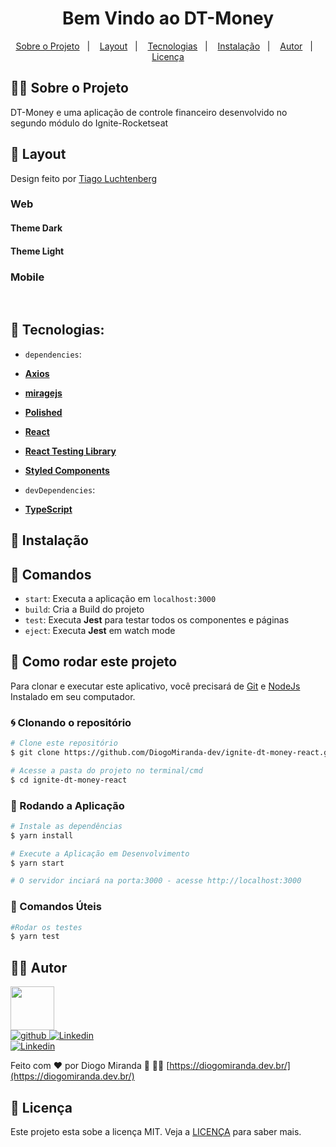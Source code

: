 <!-- <h1 align="center">
🚧 DT-Money | Em Construção 🚧
</h1> -->

<h1 align="center">
  Bem Vindo ao DT-Money
</h1>

<p align="center">
  <a href="#page_facing_up-sobre-o-projeto">Sobre o Projeto</a>&nbsp;&nbsp;&nbsp;|&nbsp;&nbsp;&nbsp;
  <a href="#art-layout">Layout</a>&nbsp;&nbsp;&nbsp;|&nbsp;&nbsp;&nbsp;
  <a href="#hammer-Tecnologias">Tecnologias</a>&nbsp;&nbsp;&nbsp;|&nbsp;&nbsp;&nbsp;
  <a href="#blue_book-instalação">Instalação</a>&nbsp;&nbsp;&nbsp;|&nbsp;&nbsp;&nbsp;
  <a href="#astronaut-Autor">Autor</a>&nbsp;&nbsp;&nbsp;|&nbsp;&nbsp;&nbsp;
  <a href="#memo-Licença">Licença</a>
</p>

<!-- ## :information_source: O que é Next Level Week?

O [NLW](https://nextlevelweek.com/inscricao/1) é uma semana prática com muito código, desafios, network e com um único objetivo: levá-lo ao próximo nível.
Através do método da [Rocketseat](https://nextlevelweek.com/inscricao/1), você aprenderá novas ferramentas, tecnologias e descobrirá hacks que irão impulsionar sua carreira.
Um evento online e totalmente gratuito que o ajudará a dar o próximo passo na sua evolução como desenvolvedor.
 -->

## :page_facing_up:🚀 Sobre o Projeto
DT-Money e uma aplicação de controle financeiro desenvolvido no segundo módulo do Ignite-Rocketseat

## :art: Layout
Design feito por [Tiago Luchtenberg](https://www.instagram.com/tiagoluchtenberg/)

### Web
<!-- <h4 align="center">
  <img alt="ExampleWeb" title="ExampleWeb" src=".github/readme/moveit.gif" width="700px" />
</h4> -->

#### Theme Dark

<!-- <h4 align="center">
  <img alt="home-dark" title="home-dark" src=".github/readme/home-dark.png" width="400px" />
  <img alt="dashboard-dark" title="dashboard-dark" src=".github/readme/dashboard-dark.png" width="400px" />
  <img alt="challenges-dark" title="challenges-dark" src=".github/readme/challenges-dark.png" width="400px" />
  <img alt="challenges-completed-dark" title="challenges-completed-dark" src=".github/readme/challenges-completed-dark.png" width="400px" />
  <img alt="leaderboard" title="leaderboard" src=".github/readme/leaderboard-dark.png" width="400px" />
</h4> -->

#### Theme Light

<!-- <h4 align="center">
  <img alt="home-light" title="home-light" src=".github/readme/home-light.png" width="400px" />
  <img alt="dashboard-light" title="dashboard-light" src=".github/readme/dashboard-light.png" width="400px" />
  <img alt="challenges-light" title="challenges-light" src=".github/readme/challenges-light.png" width="400px" />
  <img alt="challenges-completed-light" title="challenges-completed-light" src=".github/readme/challenges-completed-light.png" width="400px" />
  <img alt="leaderboard" title="leaderboard" src=".github/readme/leaderboard-light.png" width="400px" />
</h4> -->
### Mobile
<!-- 
<h4 align="center">
  <img alt="ExampleMobile" title="ExampleMobile" src=".github/readme/mobile.gif" width="200px" />
  <img alt="ExampleMobile" title="ExampleMobile" src=".github/readme/mobile-dark.jpeg" width="200px" />
  <img alt="ExampleMobile" title="ExampleMobile" src=".github/readme/mobile-light.jpeg" width="200px" />
  <!-- <img alt="ExampleMobile" title="ExampleMobile" src=".github/app-detail.jpg" width="200px" /> -->
<!-- </h4> -->

<br/>

<!-- ## :tada: Melhorias na Aplicação

    -Adicionado api serverless na aplicação;
    -Adicionado autenticação com github via Auth0;
    -Adicionado Firebase para efetuar autenticação;
    -Adicionado mongodb para salvar informações;
    -Adicionado pagina de Leaderboard na aplicação;
    -Adicionado theme dark na aplicação;
    -Adicionado save theme no localStorage;
    -Adicionado Switch para alterar os themes;
    -Adicionado Toast como notificação;
    -Adicionado Test com Jest;
    -Adicionado storybook para os component;
    -Adicionado opção de PWA na aplicação;
    -Adicionado Ícones para representar os botões;
    -Adicionado uma SideBar
    -Adicionado component para SEO;
    -Efetuado diversos ajustes no designer da aplicação;
    -Efetuado ajustes para o mobile e PWA;

## 🎖 Milestone

    -Melhorar a SSR da aplicação
    -Ajustar autenticação no Mobile
    -Ajustar designer do app para Mobile
    -Adicionar compartilhar com Redes Sociais
    -Concluir os testes
    -Ajustes no Storybook -->

## :hammer: Tecnologias:

- `dependencies`:
- **[Axios](https://github.com/axios/axios)**
- **[miragejs](https://miragejs.com/)**
- **[Polished](https://polished.js.org/)**
- **[React](https://pt-br.reactjs.org/docs/create-a-new-react-app.html)**
- **[React Testing Library](https://testing-library.com/docs/react-testing-library/intro)**
- **[Styled Components](https://styled-components.com/)**

- `devDependencies`:
- **[TypeScript](https://www.typescriptlang.org/)**


<!-- - **[NextJS](https://nextjs.org/)**
- **[Firebase](https://firebase.google.com/?hl=pt-br)**
- **[Mongodb](https://www.mongodb.com/)**
- **[Jest](https://jestjs.io/)**
- **[Storybook](https://storybook.js.org/)**
- **[Eslint](https://eslint.org/)**
- **[Prettier](https://prettier.io/)**
- **[Husky](https://github.com/typicode/husky)**
- **[PlopJS](https://plopjs.com/)**
- **[Styled-Icons](https://styled-icons.js.org/)** -->

## :blue_book: Instalação
## 🔎 Comandos

- `start`: Executa a aplicação em `localhost:3000`
- `build`: Cria a Build do projeto
- `test`: Executa **Jest** para testar todos os componentes e páginas
- `eject`: Executa **Jest** em watch mode

## 🚀 Como rodar este projeto

Para clonar e executar este aplicativo, você precisará de [Git](https://git-scm.com) e [NodeJs](https://nodejs.org/en/) Instalado em seu computador.

### 🌀 Clonando o repositório

```bash
# Clone este repositório
$ git clone https://github.com/DiogoMiranda-dev/ignite-dt-money-react.git

# Acesse a pasta do projeto no terminal/cmd
$ cd ignite-dt-money-react
```

### 🎲 Rodando a Aplicação

```bash
# Instale as dependências
$ yarn install

# Execute a Aplicação em Desenvolvimento
$ yarn start

# O servidor inciará na porta:3000 - acesse http://localhost:3000

```

### 💾 Comandos Úteis

```bash
#Rodar os testes
$ yarn test
```
<!--
### 📁 Configuração .ENV

 ```bash
#adicionado .env.example no projeto, lembrar de adicionar as variáveis de ambiente conforme o exemplo

# FIREBASE
NEXT_PUBLIC_APIKEY=
NEXT_PUBLIC_AUTHDOMAIN=
NEXT_PUBLIC_PROJECTID=
NEXT_PUBLIC_STORAGEBUCKET=
NEXT_PUBLIC_MESSAGINGSENDERID=
NEXT_PUBLIC_APPID=
NEXT_PUBLIC_MEASUREMENTID=

# MONGODB
MONGODB_URI=

# API URLS
BASE_URL=

```
 -->
## :astronaut: Autor

<a href="https://github.com/DiogoMiranda-dev/">
 <img src="https://avatars.githubusercontent.com/u/29265016?v=4" width="70px;" alt=""/>
 <br />
  <img alt="github" src="https://img.shields.io/badge/-DiogoMiranda--dev-9871F5?label=Github&logo=github&style=flat-square">
</a>
<a href="https://www.linkedin.com/in/diogo-miranda-2233657a/">
  <img alt="Linkedin" src="https://img.shields.io/badge/-Diogo%20Miranda-9871F5?label=Linkedin&logo=linkedin&style=flat-square">
</a>
<br />
<a href="https://www.instagram.com/diogomiranda.dev/">
  <img alt="Linkedin" src="https://img.shields.io/badge/-diogomiranda.dev-9871F5?label=Instagram&logo=instagram&style=flat-square">
</a>

Feito com ❤️ por Diogo Miranda  🥇 :astronaut:  [https://diogomiranda.dev.br/](https://diogomiranda.dev.br/)


## :memo: Licença

Este projeto esta sobe a licença MIT. Veja a [LICENÇA](https://opensource.org/licenses/MIT) para saber mais.
